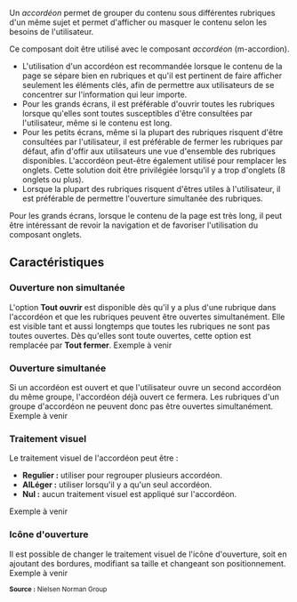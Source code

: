 Un *accordéon* permet de grouper du contenu sous différentes rubriques d'un même sujet et permet d'afficher ou masquer le contenu selon les besoins de l'utilisateur.

Ce composant doit être utilisé avec le composant <modul-go name="m-accordion">*accordéon*</modul-go> (m-accordion).

<modul-do>
    <ul>
        <li>L'utilisation d'un accordéon est recommandée lorsque le contenu de la page se sépare bien en rubriques et qu'il est pertinent de faire afficher seulement les éléments clés, afin de permettre aux utilisateurs de se concentrer sur l'information qui leur importe.</li>
        <li>Pour les grands écrans, il est préférable d'ouvrir toutes les rubriques lorsque qu'elles sont toutes susceptibles d'être consultées par l'utilisateur, même si le contenu est long.</li>
        <li>Pour les petits écrans, même si la plupart des rubriques risquent d'être consultées par l'utilisateur, il est préférable de fermer les rubriques par défaut, afin d'offir aux utilisateurs une vue d'ensemble des rubriques disponibles. L'accordéon peut-être également utilisé pour remplacer les onglets. Cette solution doit être privilégiée lorsqu'il y a trop d'onglets (8 onglets ou plus).</li>
        <li>Lorsque la plupart des rubriques risquent d'êtres utiles à l'utilisateur, il est préférable de permettre l'ouverture simultanée des rubriques.</li>
    </ul>
</modul-do>

<modul-dont>Pour les grands écrans, lorsque le contenu de la page est très long, il peut être intéressant de revoir la navigation et de favoriser l'utilisation du composant <modul-go name="m-tabs">onglets</modul-go>.</modul-dont>

## Caractéristiques
### Ouverture non simultanée
L'option **Tout ouvrir** est disponible dès qu'il y a plus d'une rubrique dans l'accordéon et que les rubriques peuvent être ouvertes simultanément. Elle est visible tant et aussi longtemps que toutes les rubriques ne sont pas toutes ouvertes. Dès qu'elles sont toute ouvertes, cette option est remplacée par **Tout fermer**.
<m-message class="m-u--margin-top" skin="light" state="information">Exemple à venir</m-message>

### Ouverture simultanée
Si un accordéon est ouvert et que l'utilisateur ouvre un second accordéon du même groupe, l'accordéon déjà ouvert ce fermera. Les rubriques d'un groupe d'accordéon ne peuvent donc pas être ouvertes simultanément.
<m-message class="m-u--margin-top" skin="light" state="information">Exemple à venir</m-message>

### Traitement visuel
Le traitement visuel de l'accordéon peut être&nbsp;:
* **Regulier&nbsp;:** utiliser pour regrouper plusieurs accordéon.
* **AlLéger&nbsp;:** utiliser lorsqu'il y a qu'un seul accordéon.
* **Nul&nbsp;:** aucun traitement visuel est appliqué sur l'accordéon.

<m-message class="m-u--margin-top" skin="light" state="information">Exemple à venir</m-message>

### Icône d'ouverture
Il est possible de changer le traitement visuel de l'icône d'ouverture, soit en ajoutant des bordures, modifiant sa taille et changeant son positionnement.
<m-message class="m-u--margin-top" skin="light" state="information">Exemple à venir</m-message>

<small class="m-u--display--block m-u--margin-top--l">**Source :** <m-link mode="link" url="http://www.nngroup.com/articles/accordions-complex-content/" target="_blank">Nielsen Norman Group</m-link></small>